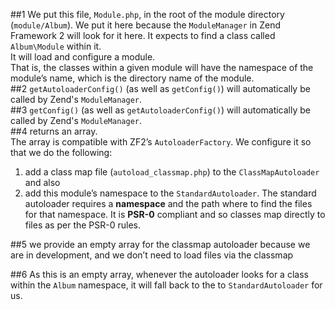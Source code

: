 ##1
We put this file, `Module.php`, in the root of the module directory (`module/Album`). 
  We put it here because the `ModuleManager` in Zend Framework 2 will look for it here.
  It expects to find a class called `Album\Module` within it.   
  It will load and configure a module.  
  That is, the classes within a given module will have the namespace of the module’s name, which is the directory name of the module.  
##2
 `getAutoloaderConfig()` (as well as `getConfig()`) will automatically be called by Zend's `ModuleManager`.  
##3 
`getConfig()` (as well as `getAutoloaderConfig()`) will automatically be called by Zend's `ModuleManager`.  
##4
returns an array.   
The array is compatible with ZF2’s `AutoloaderFactory`. 
  We configure it so that we do the following:  
   1) add a class map file (`autoload_classmap.php`) to the `ClassMapAutoloader` and also   
  2) add this module’s namespace to the `StandardAutoloader`. 
  The standard autoloader requires a **namespace** and the path where to find the files for that namespace. It is **PSR-0** compliant and so classes map directly to files as per the PSR-0 rules.  

##5
 we provide an empty array for the classmap autoloader because we are in development, and we don’t need to load files via the classmap 
 
##6
 As this is an empty array, whenever the autoloader looks for a class within the `Album` namespace, it will fall back to the to `StandardAutoloader` for us.